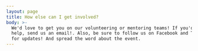 ```yaml
---
layout: page
title: How else can I get involved?
body: >-
  We'd love to get you on our volunteering or mentoring teams! If you'd like to
  help, send us an email!. Also, be sure to follow us on Facebook and Twitter
  for updates! And spread the word about the event.
---
```


